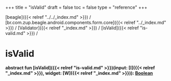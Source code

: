 +++
title = "isValid"
draft = false
toc = false
type = "reference"
+++

[beagle]({{< relref "../../_index.md" >}}) / [br.com.zup.beagle.android.components.form.core]({{< relref "../_index.md" >}}) / [Validator]({{< relref "_index.md" >}}) / [isValid]({{< relref "is-valid.md" >}}) / 



# isValid  
  
<b><b>abstract fun [isValid]({{< relref "is-valid.md" >}})(input: [I]({{< relref "_index.md" >}}), widget: [W]({{< relref "_index.md" >}})): [Boolean](https://kotlinlang.org/api/latest/jvm/stdlib/kotlin/-boolean/index.html)</b></b>  



